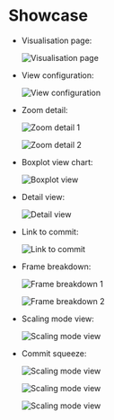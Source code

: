 # Showcase

- Visualisation page:

  ![Visualisation page](imgs/demo/demo-01.png)

- View configuration:

  ![View configuration](imgs/demo/demo-10.png)

- Zoom detail:

  ![Zoom detail 1](imgs/demo/demo-02a.png)
  
  ![Zoom detail 2](imgs/demo/demo-02b.png)

- Boxplot view chart:

  ![Boxplot view](imgs/demo/demo-03.png)

- Detail view:

  ![Detail view](imgs/demo/demo-04.png)

- Link to commit:

  ![Link to commit](imgs/demo/demo-05.png)

- Frame breakdown:

  ![Frame breakdown 1](imgs/demo/demo-07.png)
  
  ![Frame breakdown 2](imgs/demo/demo-06.png)

- Scaling mode view:

  ![Scaling mode view](imgs/demo/demo-08.png)

- Commit squeeze:

  ![Scaling mode view](imgs/demo/demo-09a.png)
  
  ![Scaling mode view](imgs/demo/demo-09b.png)
  
  ![Scaling mode view](imgs/demo/demo-09c.png)